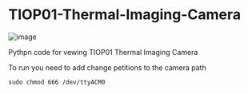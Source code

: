 # TIOP01-Thermal-Imaging-Camera
![image](https://github.com/user-attachments/assets/9d6c1329-abe7-4eb8-b359-b9bb5a59e6d9)

Pythpn code for vewing TIOP01 Thermal Imaging Camera 


To run you need to add change petitions to the camera path
```bash:
sudo chmod 666 /dev/ttyACM0
``` 